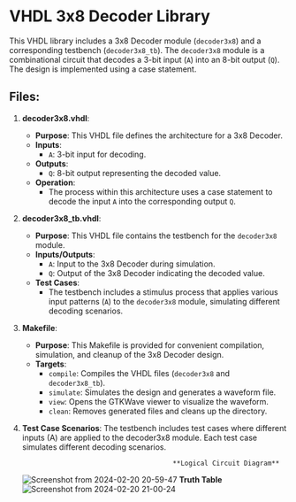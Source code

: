 # VHDL 3x8 Decoder Library

This VHDL library includes a 3x8 Decoder module (`decoder3x8`) and a corresponding testbench (`decoder3x8_tb`). The `decoder3x8` module is a combinational circuit that decodes a 3-bit input (`A`) into an 8-bit output (`Q`). The design is implemented using a case statement.

## Files:

1. **decoder3x8.vhdl**:
   - **Purpose**: This VHDL file defines the architecture for a 3x8 Decoder.
   - **Inputs**:
     - `A`: 3-bit input for decoding.
   - **Outputs**:
     - `Q`: 8-bit output representing the decoded value.
   - **Operation**:
     - The process within this architecture uses a case statement to decode the input `A` into the corresponding output `Q`.

2. **decoder3x8_tb.vhdl**:
   - **Purpose**: This VHDL file contains the testbench for the `decoder3x8` module.
   - **Inputs/Outputs**:
     - `A`: Input to the 3x8 Decoder during simulation.
     - `Q`: Output of the 3x8 Decoder indicating the decoded value.
   - **Test Cases**:
     - The testbench includes a stimulus process that applies various input patterns (`A`) to the `decoder3x8` module, simulating different decoding scenarios.

3. **Makefile**:
   - **Purpose**: This Makefile is provided for convenient compilation, simulation, and cleanup of the 3x8 Decoder design.
   - **Targets**:
     - `compile`: Compiles the VHDL files (`decoder3x8` and `decoder3x8_tb`).
     - `simulate`: Simulates the design and generates a waveform file.
     - `view`: Opens the GTKWave viewer to visualize the waveform.
     - `clean`: Removes generated files and cleans up the directory.


4. **Test Case Scenarios**:
The testbench includes test cases where different inputs (A) are applied to the decoder3x8 module.
Each test case simulates different decoding scenarios.
  

                                             **Logical Circuit Diagram**
   ![Screenshot from 2024-02-20 20-59-47](https://github.com/MohitReezal/Embedded-practical/assets/140707863/1065e624-77db-427c-b29b-03a446b2fc92)
                                                  **Truth Table**
   ![Screenshot from 2024-02-20 21-00-24](https://github.com/MohitReezal/Embedded-practical/assets/140707863/4a255629-aa63-4f6d-a859-a6c8d96da373)

